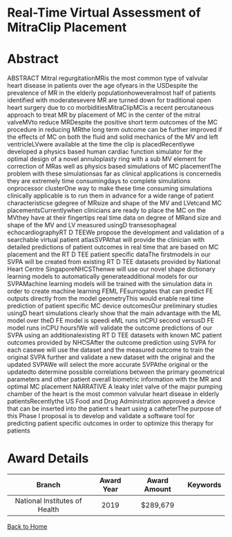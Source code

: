 
Real-Time Virtual Assessment of MitraClip Placement
===================================================

# Abstract


ABSTRACT Mitral regurgitationMRis the most common type of valvular heart disease in patients over the age ofyears in the USDespite the prevalence of MR in the elderly populationhoweveralmost half of patients identified with moderatesevere MR are turned down for traditional open heart surgery due to co morbiditiesMitraClipMCis a recent percutaneous approach to treat MR by placement of MC in the center of the mitral valveMVto reduce MRDespite the positive short term outcomes of the MC procedure in reducing MRthe long term outcome can be further improved if the effects of MC on both the fluid and solid mechanics of the MV and left ventricleLVwere available at the time the clip is placedRecentlywe developed a physics based human cardiac function simulator for the optimal design of a novel annuloplasty ring with a sub MV element for correction of MRas well as physics based simulations of MC placementThe problem with these simulationsas far as clinical applications is concernedis they are extremely time consumingdays to complete simulations onprocessor clusterOne way to make these time consuming simulations clinically applicable is to run them in advance for a wide range of patient characteristicse gdegree of MRsize and shape of the MV and LVetcand MC placementsCurrentlywhen clinicians are ready to place the MC on the MVthey have at their fingertips real time data on degree of MRand size and shape of the MV and LV measured usingD transesophageal echocardiographyRT D TEEWe propose the development and validation of a searchable virtual patient atlasSVPAthat will provide the clinician with detailed predictions of patient outcomes in real time that are based on MC placement and the RT D TEE patient specific dataThe firstmodels in our SVPA will be created from existing RT D TEE datasets provided by National Heart Centre SingaporeNHCSThenwe will use our novel shape dictionary learning models to automatically generateadditional models for our SVPAMachine learning models will be trained with the simulation data in order to create machine learning FEML FEsurrogates that can predict FE outputs directly from the model geometryThis would enable real time prediction of patient specific MC device outcomesOur preliminary studies usingD heart simulations clearly show that the main advantage with the ML model over theD FE model is speedi eML runs inCPU second versusD FE model runs inCPU hours!We will validate the outcome predictions of our SVPA using an additionalexisting RT D TEE datasets with known MC patient outcomes provided by NHCSAfter the outcome prediction using SVPA for each casewe will use the dataset and the measured outcome to train the original SVPA further and validate a new dataset with the original and the updated SVPAWe will select the more accurate SVPAthe original or the updatedto determine possible correlations between the primary geometrical parameters and other patient overall biometric information with the MR and optimal MC placement NARRATIVE A leaky inlet valve of the major pumping chamber of the heart is the most common valvular heart disease in elderly patientsRecentlythe US Food and Drug Administration approved a device that can be inserted into the patient s heart using a catheterThe purpose of this Phase I proposal is to develop and validate a software tool for predicting patient specific outcomes in order to optimize this therapy for patients  

# Award Details

|Branch|Award Year|Award Amount|Keywords|
| :---: | :---: | :---: | :---: |
|National Institutes of Health|2019|$289,679||
  
  


[Back to Home](https://github.com/chrischow/dod_sbir_awards/Reports/JH/#2451)